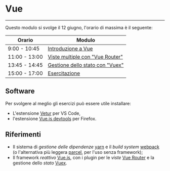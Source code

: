 # Vue

---

Questo modulo si svolge il 12 giugno, l'orario di massima è il seguente:

Orario | Modulo 
--- | --- 
9:00 - 10:45  | [Introduzione a Vue](https://github.com/mapio/fp-spa-2019/tree/master/moduli/vue/01-intro)
11:00 - 13:00 | [Viste multiple con "Vue Router"](https://github.com/mapio/fp-spa-2019/tree/master/moduli/vue/02-router)
13:45 - 14:45 | [Gestione dello stato con "Vuex"](https://github.com/mapio/fp-spa-2019/tree/master/moduli/vue/03-store)
15:00 - 17:00 | [Esercitazione](https://github.com/mapio/fp-spa-2019/tree/master/moduli/vue/04-uicomp)

## Software

Per svolgere al meglio gli esercizi può essere utile installare:

* L'estensione [Vetur](https://marketplace.visualstudio.com/items?itemName=octref.vetur) per VS Code,
* l'estensione [Vue.js devtools](https://addons.mozilla.org/en-US/firefox/addon/vue-js-devtools/) per Firefox.

## Riferimenti

* Il sistema di *gestione delle dipendenze* [yarn](https://yarnpkg.com/en/) e il
  *build system* [webpack](https://webpack.js.org/) (o l'alternativa più
  leggera [parcel](https://parceljs.org/), per l'uso senza framework);
* Il framework *reattivo* [Vue.js](https://vuejs.org/), con i plugin per le *viste* [Vue
  Router](https://router.vuejs.org/) e la gestione dello *stato* [Vuex](https://vuex.vuejs.org/).
